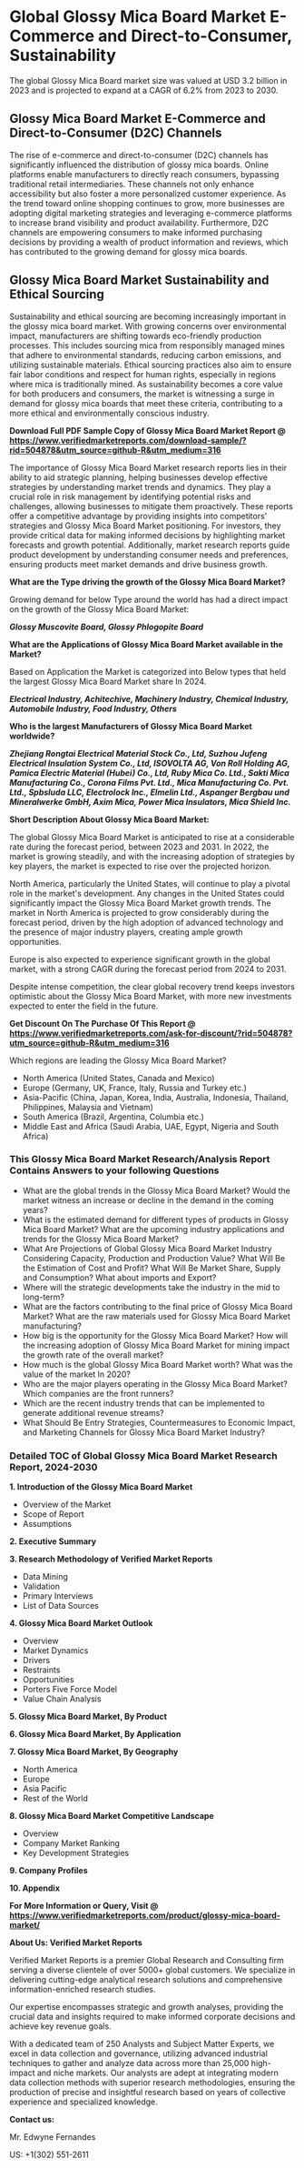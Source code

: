 <h1>Global Glossy Mica Board Market E-Commerce and Direct-to-Consumer, Sustainability</h1><p class=""><p>The global Glossy Mica Board market size was valued at USD 3.2 billion in 2023 and is projected to expand at a CAGR of 6.2% from 2023 to 2030.</p> <h2>Glossy Mica Board Market E-Commerce and Direct-to-Consumer (D2C) Channels</h2> <p>The rise of e-commerce and direct-to-consumer (D2C) channels has significantly influenced the distribution of glossy mica boards. Online platforms enable manufacturers to directly reach consumers, bypassing traditional retail intermediaries. These channels not only enhance accessibility but also foster a more personalized customer experience. As the trend toward online shopping continues to grow, more businesses are adopting digital marketing strategies and leveraging e-commerce platforms to increase brand visibility and product availability. Furthermore, D2C channels are empowering consumers to make informed purchasing decisions by providing a wealth of product information and reviews, which has contributed to the growing demand for glossy mica boards.</p> <h2>Glossy Mica Board Market Sustainability and Ethical Sourcing</h2> <p>Sustainability and ethical sourcing are becoming increasingly important in the glossy mica board market. With growing concerns over environmental impact, manufacturers are shifting towards eco-friendly production processes. This includes sourcing mica from responsibly managed mines that adhere to environmental standards, reducing carbon emissions, and utilizing sustainable materials. Ethical sourcing practices also aim to ensure fair labor conditions and respect for human rights, especially in regions where mica is traditionally mined. As sustainability becomes a core value for both producers and consumers, the market is witnessing a surge in demand for glossy mica boards that meet these criteria, contributing to a more ethical and environmentally conscious industry.</p> </p><p class=""><strong>Download Full PDF Sample Copy of Glossy Mica Board Market Report @ <a href="https://www.verifiedmarketreports.com/download-sample/?rid=504878&utm_source=github-R&utm_medium=316" target="_blank">https://www.verifiedmarketreports.com/download-sample/?rid=504878&utm_source=github-R&utm_medium=316</a></strong></p><p>The importance of&nbsp;Glossy Mica Board Market research reports lies in their ability to aid strategic planning, helping businesses develop effective strategies by understanding market trends and dynamics. They play a crucial role in risk management by identifying potential risks and challenges, allowing businesses to mitigate them proactively. These reports offer a competitive advantage by providing insights into competitors' strategies and Glossy Mica Board Market positioning. For investors, they provide critical data for making informed decisions by highlighting market forecasts and growth potential. Additionally, market research reports guide product development by understanding consumer needs and preferences, ensuring products meet market demands and drive business growth.</p><p><strong>What are the&nbsp;Type driving the growth of the Glossy Mica Board Market?</strong></p><p id="" class="">Growing demand for below Type around the world has had a direct impact on the growth of the Glossy Mica Board Market:</p><p class=""><em><strong>Glossy Muscovite Board, Glossy Phlogopite Board</strong></em></p><p class=""><strong>What are the&nbsp;Applications&nbsp;of Glossy Mica Board Market available in the Market?</strong></p><p id="" class="">Based on Application the Market is categorized into Below types that held the largest Glossy Mica Board Market share In 2024.</p><p class=""><em><strong>Electrical Industry, Achitechive, Machinery Industry, Chemical Industry, Automobile Industry, Food Industry, Others</strong></em></p><p class=""><strong>Who is the largest Manufacturers of Glossy Mica Board Market worldwide?</strong></p><p><em><strong>Zhejiang Rongtai Electrical Material Stock Co., Ltd, Suzhou Jufeng Electrical Insulation System Co., Ltd, ISOVOLTA AG, Von Roll Holding AG, Pamica Electric Material (Hubei) Co., Ltd, Ruby Mica Co. Ltd., Sakti Mica Manufacturing Co., Corona Films Pvt. Ltd., Mica Manufacturing Co. Pvt. Ltd., Spbsluda LLC, Electrolock Inc., Elmelin Ltd., Aspanger Bergbau und Mineralwerke GmbH, Axim Mica, Power Mica Insulators, Mica Shield Inc.</strong></em></p><p id="" class=""><strong>Short Description About Glossy Mica Board Market:</strong></p><p>The global Glossy Mica Board Market is anticipated to rise at a considerable rate during the forecast period, between 2023 and 2031. In 2022, the market is growing steadily, and with the increasing adoption of strategies by key players, the market is expected to rise over the projected horizon.</p><p>North America, particularly the United States, will continue to play a pivotal role in the market's development. Any changes in the United States could significantly impact the Glossy Mica Board Market growth trends. The market in North America is projected to grow considerably during the forecast period, driven by the high adoption of advanced technology and the presence of major industry players, creating ample growth opportunities.</p><p>Europe is also expected to experience significant growth in the global market, with a strong CAGR during the forecast period from 2024 to 2031.</p><p>Despite intense competition, the clear global recovery trend keeps investors optimistic about the Glossy Mica Board Market, with more new investments expected to enter the field in the future.</p><p id="" class=""><strong>Get Discount On The Purchase Of This Report @ <a href="https://www.verifiedmarketreports.com/ask-for-discount/?rid=504878?utm_source=github-R&utm_medium=316" target="_blank">https://www.verifiedmarketreports.com/ask-for-discount/?rid=504878?utm_source=github-R&utm_medium=316</a></strong></p><p class="">Which regions are leading the Glossy Mica Board Market?</p><ul><li>North America (United States, Canada and Mexico)</li><li>Europe (Germany, UK, France, Italy, Russia and Turkey etc.)</li><li>Asia-Pacific (China, Japan, Korea, India, Australia, Indonesia, Thailand, Philippines, Malaysia and Vietnam)</li><li>South America (Brazil, Argentina, Columbia etc.)</li><li>Middle East and Africa (Saudi Arabia, UAE, Egypt, Nigeria and South Africa)</li></ul><h3 id="" class="">This Glossy Mica Board Market Research/Analysis Report Contains Answers to your following Questions</h3><ul><li>What are the global trends in the Glossy Mica Board Market? Would the market witness an increase or decline in the demand in the coming years?</li><li>What is the estimated demand for different types of products in Glossy Mica Board Market? What are the upcoming industry applications and trends for the Glossy Mica Board Market?</li><li>What Are Projections of Global Glossy Mica Board Market Industry Considering Capacity, Production and Production Value? What Will Be the Estimation of Cost and Profit? What Will Be Market Share, Supply and Consumption? What about imports and Export?</li><li>Where will the strategic developments take the industry in the mid to long-term?</li><li>What are the factors contributing to the final price of Glossy Mica Board Market? What are the raw materials used for Glossy Mica Board Market manufacturing?</li><li>How big is the opportunity for the Glossy Mica Board Market? How will the increasing adoption of Glossy Mica Board Market for mining impact the growth rate of the overall market?</li><li>How much is the global Glossy Mica Board Market worth? What was the value of the market In 2020?</li><li>Who are the major players operating in the Glossy Mica Board Market? Which companies are the front runners?</li><li>Which are the recent industry trends that can be implemented to generate additional revenue streams?</li><li>What Should Be Entry Strategies, Countermeasures to Economic Impact, and Marketing Channels for Glossy Mica Board Market Industry?</li></ul><h3 id="" class="">Detailed TOC of Global Glossy Mica Board Market Research Report, 2024-2030</h3><p id="" class=""><strong>1. Introduction of the Glossy Mica Board Market</strong></p><ul><li>Overview of the Market</li><li>Scope of Report</li><li>Assumptions</li></ul><p id="" class=""><strong>2. Executive Summary</strong></p><p id="" class=""><strong>3. Research Methodology of Verified Market Reports</strong></p><ul><li>Data Mining</li><li>Validation</li><li>Primary Interviews</li><li>List of Data Sources</li></ul><p id="" class=""><strong>4. Glossy Mica Board Market Outlook</strong></p><ul><li>Overview</li><li>Market Dynamics</li><li>Drivers</li><li>Restraints</li><li>Opportunities</li><li>Porters Five Force Model</li><li>Value Chain Analysis</li></ul><p id="" class=""><strong>5. Glossy Mica Board Market, By Product</strong></p><p id="" class=""><strong>6. Glossy Mica Board Market, By Application</strong></p><p id="" class=""><strong>7. Glossy Mica Board Market, By Geography</strong></p><ul><li>North America</li><li>Europe</li><li>Asia Pacific</li><li>Rest of the World</li></ul><p id="" class=""><strong>8. Glossy Mica Board Market Competitive Landscape</strong></p><ul><li>Overview</li><li>Company Market Ranking</li><li>Key Development Strategies</li></ul><p id="" class=""><strong>9. Company Profiles</strong></p><p id="" class=""><strong>10. Appendix</strong></p><p id="" class=""><strong>For More Information or Query, Visit @ <a href="https://www.verifiedmarketreports.com/product/glossy-mica-board-market/" target="_blank">https://www.verifiedmarketreports.com/product/glossy-mica-board-market/</a></strong></p><p id="" class=""><strong>About Us: Verified Market Reports</strong></p><p id="" class="">Verified Market Reports is a premier Global Research and Consulting firm serving a diverse clientele of over 5000+ global customers. We specialize in delivering cutting-edge analytical research solutions and comprehensive information-enriched research studies.</p><p id="" class="">Our expertise encompasses strategic and growth analyses, providing the crucial data and insights required to make informed corporate decisions and achieve key revenue goals.</p><p id="" class="">With a dedicated team of 250 Analysts and Subject Matter Experts, we excel in data collection and governance, utilizing advanced industrial techniques to gather and analyze data across more than 25,000 high-impact and niche markets. Our analysts are adept at integrating modern data collection methods with superior research methodologies, ensuring the production of precise and insightful research based on years of collective experience and specialized knowledge.</p><p id="" class=""><strong>Contact us:</strong></p><p id="" class="">Mr. Edwyne Fernandes</p><p id="" class="">US: +1(302) 551-2611</p>